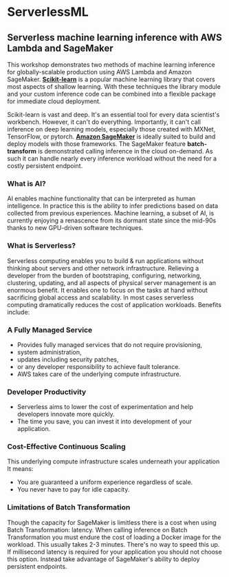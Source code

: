 # ServerlessML

## Serverless machine learning inference with AWS Lambda and SageMaker 
This workshop demonstrates two methods of machine learning inference for globally-scalable production using AWS Lambda and Amazon SageMaker. **[Scikit-learn](https://scikit-learn.org)** is a popular machine learning library that covers most aspects of shallow learning. With these techniques the library module and your custom inference code can be combined into a flexible package for immediate cloud deployment. 

Scikit-learn is vast and deep. It's an essential tool for every data scientist's workbench. However, it can't do everything. Importantly, it can't call inference on deep learning models, especially those created with MXNet, TensorFlow, or pytorch. **[Amazon SageMaker](https://aws.amazon.com/sagemaker/)** is ideally suited to build and deploy models with those frameworks. The SageMaker feature **batch-transform** is demonstrated calling inference in the cloud on-demand. As such it can handle nearly every inference workload without the need for a costly persistent endpoint. 

### What is AI? 
AI enables machine functionality that can be interpreted as human intelligence. In practice this is the ability to infer predictions based on data collected from previous experiences. Machine learning, a subset of AI, is currently enjoying a renascence from its dormant state since the mid-90s thanks to new GPU-driven software techniques. 

### What is Serverless?
Serverless computing enables you to build & run applications without thinking about servers and other network infrastructure. Relieving a developer from the burden of bootstraping, configuring, networking, clustering, updating, and all aspects of physical server management is an enormous benefit. It enables one to focus on the tasks at hand without sacrificing global access and scalability. In most cases serverless computing dramatically reduces the cost of application workloads. Benefits include:

### A Fully Managed Service
- Provides fully managed services that do not require provisioning, 
- system administration, 
- updates including security patches,
- or any developer responsibility to achieve fault tolerance.
- AWS takes care of the underlying compute infrastructure. 

### Developer Productivity
- Serverless aims to lower the cost of experimentation and help developers innovate more quickly. 
- The time you save, you can invest it into development of your application. 

### Cost-Effective Continuous Scaling
This underlying compute infrastructure scales underneath your application
It means:
- You are guaranteed a uniform experience regardless of scale.
- You never have to pay for idle capacity.

### Limitations of Batch Transformation
Though the capacity for SageMaker is limitless there is a cost when using Batch Transformation: latency. When calling inference on Batch Transformation you must endure the cost of loading a Docker image for the workload. This usually takes 2-3 minutes. There's no way to speed this up. If millisecond latency is required for your application you should not choose this option. Instead take advantage of SageMaker's ability to deploy persistent endpoints. 


